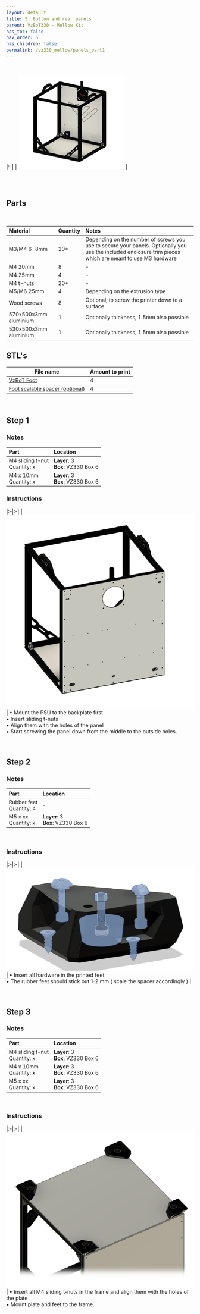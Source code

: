 ```yaml
---
layout: default
title: 5. Bottom and rear panels
parent: VzBoT330 - Mellow Kit
has_toc: false
nav_order: 5
has_children: false
permalink: /vz330_mellow/panels_part1
---
```


<br>

|:-|
| ![Overview](../assets/images/manual/vz330_mellow/panels_1/overview.png) |

<br>
<br>

## Parts

<br>

| Material        | Quantity          | Notes |
|:-------------|:------------------|:------|
| M3/M4 6-8mm           | 20* | Depending on the number of screws you use to secure your panels. Optionally you use the included enclosure trim pieces which are meant to use M3 hardware  |
| M4 20mm | 8 | - |
| M4 25mm | 4 | - |
| M4 t-nuts | 20*   | - |
| M5/M6 25mm           | 4      | Depending on the extrusion type |
| Wood screws | 8 | Optional, to screw the printer down to a surface |
| 570x500x3mm aluminium | 1 | Optionally thickness, 1.5mm also possible |
| 530x500x3mm aluminium | 1 | Optionally thickness, 1.5mm also possible |

## STL's

| File name | Amount to print |
|-----------|-----------------|
| <a href="https://github.com/VzBoT3D/VzBoT-Vz330/blob/master/Assemblies%20BOM%20and%20STL/Frame/Feet/STL/foot.stl" target="_blank">VzBoT Foot</a> | 4 |
| <a href="https://github.com/VzBoT3D/VzBoT-Vz330/blob/master/Assemblies%20BOM%20and%20STL/Frame/Feet/STL/Spacer.stl" target="_blank">Foot scalable spacer (optional)</a> | 4 |

<br>

## Step 1

### Notes

| Part | Location |
|:-|:-|
| M4 sliding t-nut <br> Quantity: x | **Layer**: 3 <br> **Box**: VZ330 Box 6 |
| M4 x 10mm <br> Quantity: x | **Layer**: 3 <br> **Box**: VZ330 Box 6 |

### Instructions

|:-|:-|
| ![Step 1](../assets/images/manual/vz330_mellow/panels_1/step_1.png) | &#8226; Mount the PSU to the backplate first <br> &#8226; Insert sliding t-nuts <br> &#8226; Align them with the holes of the panel <br> &#8226; Start screwing the panel down from the middle to the outside holes.

<br>

## Step 2

### Notes

| Part | Location |
|:-|:-|
| Rubber feet <br> Quantity: 4 | - |
| M5 x xx <br> Quantity: x | **Layer**: 3 <br> **Box**: VZ330 Box 6 |

<br>

### Instructions

|:-|:-|
| ![Step 2](../assets/images/manual/vz330_mellow/panels_1/step_2.png) | &#8226; Insert all hardware in the printed feet <br> &#8226; The rubber feet should stick out 1-2 mm ( scale the spacer accordingly )  |

<br>

## Step 3

### Notes

| Part | Location |
|:-|:-|
| M4 sliding t-nut <br> Quantity: x | **Layer**: 3 <br> **Box**: VZ330 Box 6 |
| M4 x 10mm <br> Quantity: x | **Layer**: 3 <br> **Box**: VZ330 Box 6 |
| M5 x xx <br> Quantity: x | **Layer**: 3 <br> **Box**: VZ330 Box 6 |

<br>

### Instructions

|:-|:-|
| ![Step 3](../assets/images/manual/vz330_mellow/panels_1/step_3.png) | &#8226; Insert all M4 sliding t-nuts in the frame and align them with the holes of the plate <br> &#8226; Mount plate and feet to the frame.